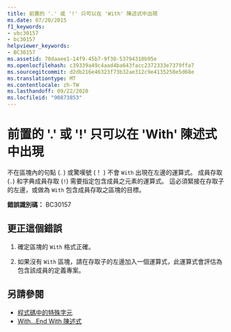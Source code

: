 ```yaml
---
title: 前置的 '.' 或 '!' 只可以在 'With' 陳述式中出現
ms.date: 07/20/2015
f1_keywords:
- vbc30157
- bc30157
helpviewer_keywords:
- BC30157
ms.assetid: 70daaee1-14f9-45b7-9f30-53794310b95e
ms.openlocfilehash: c39339a49c4aad4ba643facc2372333e7379ffa7
ms.sourcegitcommit: d2db216e46323f73b32ae312c9e4135258e5d68e
ms.translationtype: MT
ms.contentlocale: zh-TW
ms.lasthandoff: 09/22/2020
ms.locfileid: "90873853"
---
```

# <a name="leading--or--can-only-appear-inside-a-with-statement"></a>前置的 '.' 或 '!' 只可以在 'With' 陳述式中出現

不在區塊內的句點 (. ) 或驚嘆號 (！ ) 不會 `With` 出現在左邊的運算式。 成員存取 (`.`) 和字典成員存取 (`!`) 需要指定包含成員之元素的運算式。 這必須緊接在存取子的左邊，或做為 `With` 包含成員存取之區塊的目標。  
  
 **錯誤識別碼：** BC30157  
  
## <a name="to-correct-this-error"></a>更正這個錯誤  
  
1. 確定區塊的 `With` 格式正確。  
  
2. 如果沒有 `With` 區塊，請在存取子的左邊加入一個運算式，此運算式會評估為包含該成員的定義專案。  
  
## <a name="see-also"></a>另請參閱

- [程式碼中的特殊字元](../../programming-guide/program-structure/special-characters-in-code.md)
- [With...End With 陳述式](../statements/with-end-with-statement.md)
